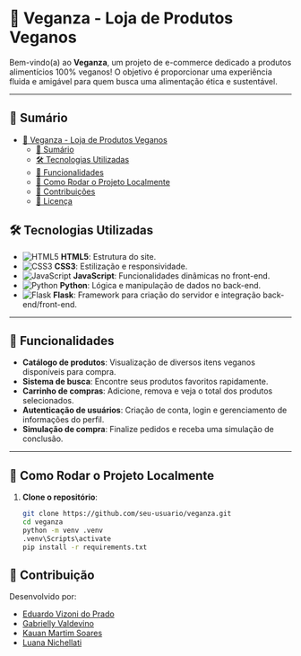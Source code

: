 # 🌱 Veganza - Loja de Produtos Veganos

Bem-vindo(a) ao **Veganza**, um projeto de e-commerce dedicado a produtos alimentícios 100% veganos! O objetivo é proporcionar uma experiência fluida e amigável para quem busca uma alimentação ética e sustentável.

---

## 📜 Sumário

- [🌱 Veganza - Loja de Produtos Veganos](#-veganza---loja-de-produtos-veganos)
  - [📜 Sumário](#-sumário)
  - [🛠️ Tecnologias Utilizadas](#️-tecnologias-utilizadas)
  - [🚀 Funcionalidades](#-funcionalidades)
  - [🔧 Como Rodar o Projeto Localmente](#-como-rodar-o-projeto-localmente)
  - [🌟 Contribuições](#-contribuições)
  - [📄 Licença](#-licença)

## 🛠️ Tecnologias Utilizadas

- ![HTML5](https://img.shields.io/badge/HTML5-%23E34F26.svg?style=flat&logo=html5&logoColor=white) **HTML5**: Estrutura do site.
- ![CSS3](https://img.shields.io/badge/CSS3-%231572B6.svg?style=flat&logo=css3&logoColor=white) **CSS3**: Estilização e responsividade.
- ![JavaScript](https://img.shields.io/badge/JavaScript-%23F7DF1E.svg?style=flat&logo=javascript&logoColor=black) **JavaScript**: Funcionalidades dinâmicas no front-end.
- ![Python](https://img.shields.io/badge/Python-%233776AB.svg?style=flat&logo=python&logoColor=white) **Python**: Lógica e manipulação de dados no back-end.
- ![Flask](https://img.shields.io/badge/Flask-%23000000.svg?style=flat&logo=flask&logoColor=white) **Flask**: Framework para criação do servidor e integração back-end/front-end.

---

## 🚀 Funcionalidades

- **Catálogo de produtos**: Visualização de diversos itens veganos disponíveis para compra.
- **Sistema de busca**: Encontre seus produtos favoritos rapidamente.
- **Carrinho de compras**: Adicione, remova e veja o total dos produtos selecionados.
- **Autenticação de usuários**: Criação de conta, login e gerenciamento de informações do perfil.
- **Simulação de compra**: Finalize pedidos e receba uma simulação de conclusão.

---

## 🔧 Como Rodar o Projeto Localmente

1. **Clone o repositório**:  
   ```bash
   git clone https://github.com/seu-usuario/veganza.git
   cd veganza
   python -m venv .venv
   .venv\Scripts\activate
   pip install -r requirements.txt

## 📝 Contribuição
Desenvolvido por:
- [Eduardo Vizoni do Prado](https://github.com/EduardoVizoni)
- [Gabrielly Valdevino](https://github.com/GabriellyV)
- [Kauan Martim Soares](https://github.com/KauanMartim)
- [Luana Nichellati](https://github.com/luanaNichelatti)
